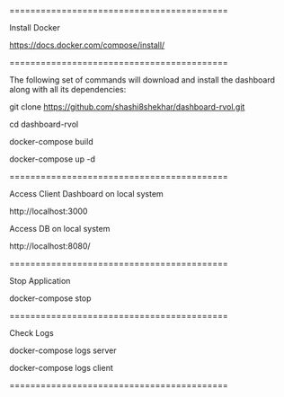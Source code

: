 ==========================================

Install Docker

https://docs.docker.com/compose/install/

==========================================

The following set of commands will download and install the dashboard along with all its dependencies:

git clone https://github.com/shashi8shekhar/dashboard-rvol.git

cd dashboard-rvol

docker-compose build

docker-compose up -d

==========================================

Access Client Dashboard on local system

http://localhost:3000

Access DB on local system

http://localhost:8080/

==========================================

Stop Application

docker-compose stop

==========================================

Check Logs

docker-compose logs server

docker-compose logs client


==========================================